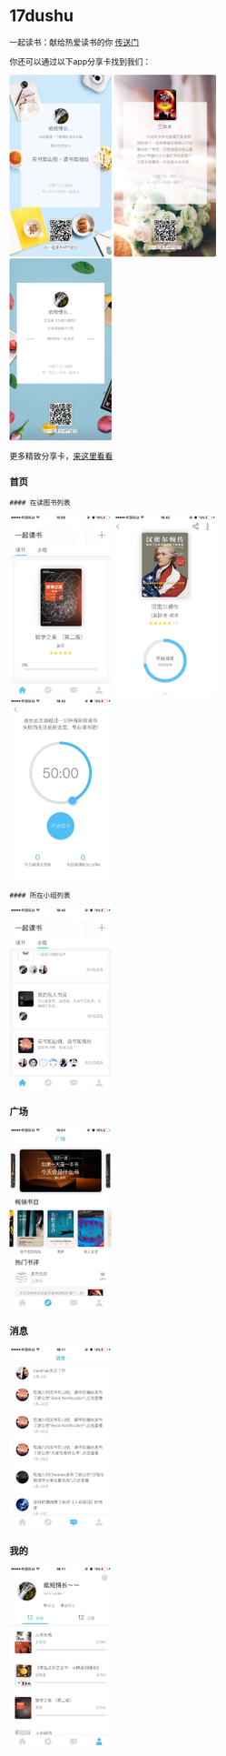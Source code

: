 # 17dushu

一起读书：献给热爱读书的你 [传送门](https://itunes.apple.com/cn/app/%E4%B8%80%E8%B5%B7%E8%AF%BB%E4%B9%A6-%E7%8C%AE%E7%BB%99%E7%83%AD%E7%88%B1%E8%AF%BB%E4%B9%A6%E7%9A%84%E4%BD%A0/id1418858589?l=en&mt=8)

你还可以通过以下app分享卡找到我们：

  <img src='https://github.com/FLYKingdom/17dushu/blob/master/snapshot/groupshare.jpeg' width=180 height=320>  <img src='https://github.com/FLYKingdom/17dushu/blob/master/snapshot/reviewshare.jpeg' width=180 height=320>  <img src='https://github.com/FLYKingdom/17dushu/blob/master/snapshot/recordshare.jpeg' width=180 height=320>
  
更多精致分享卡，[来这里看看](http://a.app.qq.com/o/ioslink.jsp?id=1418858589)

  ### 首页
  
    #### 在读图书列表
      
   <img src='https://github.com/FLYKingdom/17dushu/blob/master/snapshot/bookrecord.jpeg' width=180 height=320>  <img src='https://github.com/FLYKingdom/17dushu/blob/master/snapshot/recorddetail.jpeg' width=180 height=320>  <img src='https://github.com/FLYKingdom/17dushu/blob/master/snapshot/focus.jpeg' width=180 height=320>
      
    #### 所在小组列表
    
   <img src='https://github.com/FLYKingdom/17dushu/blob/master/snapshot/group.jpeg' width=180 height=320>
  
  ### 广场
  
  <img src='https://github.com/FLYKingdom/17dushu/blob/master/snapshot/square.jpeg' width=180 height=320>
  
  ### 消息
  
  <img src='https://github.com/FLYKingdom/17dushu/blob/master/snapshot/message.jpeg' width=180 height=320>
  
  ### 我的
  
  <img src='https://github.com/FLYKingdom/17dushu/blob/master/snapshot/profile.jpeg' width=180 height=320>
